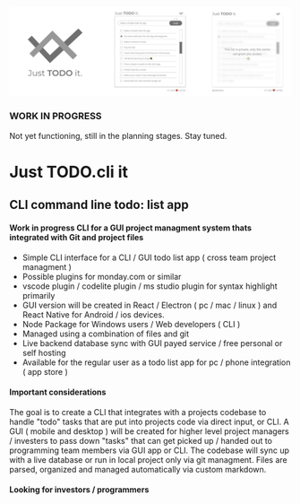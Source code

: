 ![Just TODO it CLI](gitBanner.png)

### WORK IN PROGRESS
Not yet functioning, still in the planning stages. Stay tuned.

# Just TODO.cli it
## CLI command line todo: list app

#### Work in progress CLI for a GUI project managment system thats integrated with Git and project files
- Simple CLI interface for a CLI / GUI todo list app ( cross team project managment )
- Possible plugins for monday.com or similar
- vscode plugin / codelite plugin / ms studio plugin for syntax highlight primarily
- GUI version will be created in React / Electron ( pc / mac / linux ) and React Native for Android / ios devices.
- Node Package for Windows users / Web developers ( CLI )
- Managed using a combination of files and git
- Live backend database sync with GUI payed service / free personal or self hosting
- Available for the regular user as a todo list app for pc / phone integration ( app store )

#### Important considerations
The goal is to create a CLI that integrates with a projects codebase to handle "todo" tasks that are put into projects code via direct input, or CLI. A GUI ( mobile and desktop ) will be created for higher level project managers / investers to pass down "tasks" that can get picked up / handed out to programming team members via GUI app or CLI. The codebase will sync up with a live database or run in local project only via git managment. Files are parsed, organized and managed automatically via custom markdown.

#### Looking for investors / programmers
